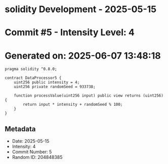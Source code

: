 ﻿# solidity Development - 2025-05-15
# Commit #5 - Intensity Level: 4
# Generated on: 2025-06-07 13:48:18
```solidity
pragma solidity ^0.8.0;

contract DataProcessor5 {
    uint256 public intensity = 4;
    uint256 private randomSeed = 933738;

    function processValue(uint256 input) public view returns (uint256) {
        return input * intensity + randomSeed % 100;
    }
}
```
## Metadata
- Date: 2025-05-15
- Intensity: 4
- Commit Number: 5
- Random ID: 204848385
